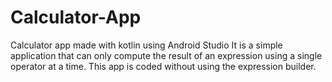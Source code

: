 # Calculator-App
Calculator app made with kotlin using Android Studio
It is a simple application that can only compute the result of an expression using a single operator at a time. 
This app is coded without using the expression builder.
